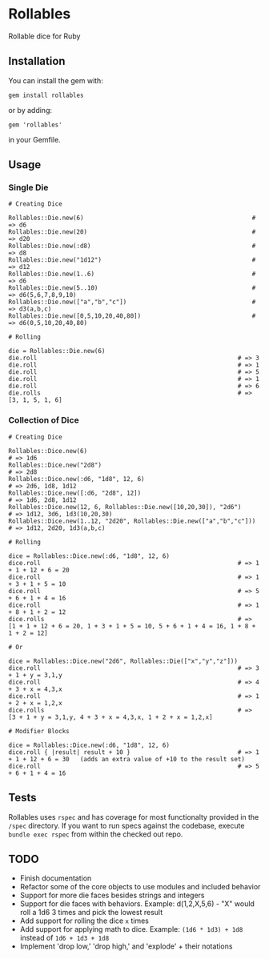 # Rollables

Rollable dice for Ruby

## Installation

You can install the gem with:

    gem install rollables

or by adding:

    gem 'rollables'

in your Gemfile.

## Usage

### Single Die

    # Creating Dice
    
    Rollables::Die.new(6)                                               # => d6
    Rollables::Die.new(20)                                              # => d20
    Rollables::Die.new(:d8)                                             # => d8
    Rollables::Die.new("1d12")                                          # => d12
    Rollables::Die.new(1..6)                                            # => d6
    Rollables::Die.new(5..10)                                           # => d6(5,6,7,8,9,10)
    Rollables::Die.new(["a","b","c"])                                   # => d3(a,b,c)
    Rollables::Die.new([0,5,10,20,40,80])                               # => d6(0,5,10,20,40,80)

    # Rolling
    
    die = Rollables::Die.new(6)
    die.roll                                                        # => 3
    die.roll                                                        # => 1
    die.roll                                                        # => 5
    die.roll                                                        # => 1
    die.roll                                                        # => 6
    die.rolls                                                       # => [3, 1, 5, 1, 6]

### Collection of Dice

    # Creating Dice

    Rollables::Dice.new(6)                                                  # => 1d6
    Rollables::Dice.new("2d8")                                              # => 2d8
    Rollables::Dice.new(:d6, "1d8", 12, 6)                                  # => 2d6, 1d8, 1d12
    Rollables::Dice.new([:d6, "2d8", 12])                                   # => 1d6, 2d8, 1d12
    Rollables::Dice.new(12, 6, Rollables::Die.new([10,20,30]), "2d6")       # => 1d12, 3d6, 1d3(10,20,30)
    Rollables::Dice.new(1..12, "2d20", Rollables::Die.new(["a","b","c"]))   # => 1d12, 2d20, 1d3(a,b,c)

    # Rolling

    dice = Rollables::Dice.new(:d6, "1d8", 12, 6)
    dice.roll                                                       # => 1 + 1 + 12 + 6 = 20
    dice.roll                                                       # => 1 + 3 + 1 + 5 = 10
    dice.roll                                                       # => 5 + 6 + 1 + 4 = 16
    dice.roll                                                       # => 1 + 8 + 1 + 2 = 12
    dice.rolls                                                      # => [1 + 1 + 12 + 6 = 20, 1 + 3 + 1 + 5 = 10, 5 + 6 + 1 + 4 = 16, 1 + 8 + 1 + 2 = 12]

    # Or

    dice = Rollables::Dice.new("2d6", Rollables::Die(["x","y","z"]))
    dice.roll                                                       # => 3 + 1 + y = 3,1,y
    dice.roll                                                       # => 4 + 3 + x = 4,3,x
    dice.roll                                                       # => 1 + 2 + x = 1,2,x
    dice.rolls                                                      # => [3 + 1 + y = 3,1,y, 4 + 3 + x = 4,3,x, 1 + 2 + x = 1,2,x]

    # Modifier Blocks

    dice = Rollables::Dice.new(:d6, "1d8", 12, 6)
    dice.roll { |result| result + 10 }                              # => 1 + 1 + 12 + 6 = 30   (adds an extra value of +10 to the result set)
    dice.roll                                                       # => 5 + 6 + 1 + 4 = 16

## Tests

Rollables uses `rspec` and has coverage for most functionalty provided in the `/spec` directory.  If you want to run specs against the codebase, execute `bundle exec rspec` from within the checked out repo.

## TODO

* Finish documentation
* Refactor some of the core objects to use modules and included behavior
* Support for more die faces besides strings and integers
* Support for die faces with behaviors. Example: d(1,2,X,5,6) - "X" would roll a 1d6 3 times and pick the lowest result
* Add support for rolling the dice `x` times
* Add support for applying math to dice. Example: `(1d6 * 1d3) + 1d8` instead of `1d6 + 1d3 + 1d8`
* Implement 'drop low,' 'drop high,' and 'explode' + their notations

